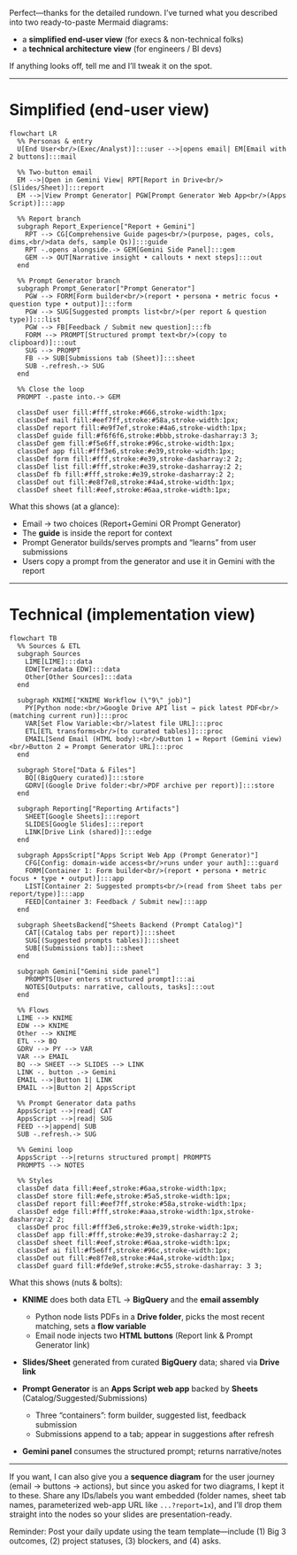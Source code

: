 Perfect—thanks for the detailed rundown. I’ve turned what you described into two ready-to-paste Mermaid diagrams:

* a **simplified end-user view** (for execs & non-technical folks)
* a **technical architecture view** (for engineers / BI devs)

If anything looks off, tell me and I’ll tweak it on the spot.

---

# Simplified (end-user view)

```mermaid
flowchart LR
  %% Personas & entry
  U[End User<br/>(Exec/Analyst)]:::user -->|opens email| EM[Email with 2 buttons]:::mail

  %% Two-button email
  EM -->|Open in Gemini View| RPT[Report in Drive<br/>(Slides/Sheet)]:::report
  EM -->|View Prompt Generator| PGW[Prompt Generator Web App<br/>(Apps Script)]:::app

  %% Report branch
  subgraph Report_Experience["Report + Gemini"]
    RPT --> CG[Comprehensive Guide pages<br/>(purpose, pages, cols, dims,<br/>data defs, sample Qs)]:::guide
    RPT -.opens alongside.-> GEM[Gemini Side Panel]:::gem
    GEM --> OUT[Narrative insight • callouts • next steps]:::out
  end

  %% Prompt Generator branch
  subgraph Prompt_Generator["Prompt Generator"]
    PGW --> FORM[Form builder<br/>(report • persona • metric focus • question type • output)]:::form
    PGW --> SUG[Suggested prompts list<br/>(per report & question type)]:::list
    PGW --> FB[Feedback / Submit new question]:::fb
    FORM --> PROMPT[Structured prompt text<br/>(copy to clipboard)]:::out
    SUG --> PROMPT
    FB --> SUB[Submissions tab (Sheet)]:::sheet
    SUB -.refresh.-> SUG
  end

  %% Close the loop
  PROMPT -.paste into.-> GEM

  classDef user fill:#fff,stroke:#666,stroke-width:1px;
  classDef mail fill:#eef7ff,stroke:#58a,stroke-width:1px;
  classDef report fill:#e9f7ef,stroke:#4a6,stroke-width:1px;
  classDef guide fill:#f6f6f6,stroke:#bbb,stroke-dasharray:3 3;
  classDef gem fill:#f5e6ff,stroke:#96c,stroke-width:1px;
  classDef app fill:#fff3e6,stroke:#e39,stroke-width:1px;
  classDef form fill:#fff,stroke:#e39,stroke-dasharray:2 2;
  classDef list fill:#fff,stroke:#e39,stroke-dasharray:2 2;
  classDef fb fill:#fff,stroke:#e39,stroke-dasharray:2 2;
  classDef out fill:#e8f7e8,stroke:#4a4,stroke-width:1px;
  classDef sheet fill:#eef,stroke:#6aa,stroke-width:1px;
```

What this shows (at a glance):

* Email → two choices (Report+Gemini OR Prompt Generator)
* The **guide** is inside the report for context
* Prompt Generator builds/serves prompts and “learns” from user submissions
* Users copy a prompt from the generator and use it in Gemini with the report

---

# Technical (implementation view)

```mermaid
flowchart TB
  %% Sources & ETL
  subgraph Sources
    LIME[LIME]:::data
    EDW[Teradata EDW]:::data
    Other[Other Sources]:::data
  end

  subgraph KNIME["KNIME Workflow (\"9\" job)"]
    PY[Python node:<br/>Google Drive API list → pick latest PDF<br/>(matching current run)]:::proc
    VAR[Set Flow Variable:<br/>latest file URL]:::proc
    ETL[ETL transforms<br/>(to curated tables)]:::proc
    EMAIL[Send Email (HTML body):<br/>Button 1 = Report (Gemini view)<br/>Button 2 = Prompt Generator URL]:::proc
  end

  subgraph Store["Data & Files"]
    BQ[(BigQuery curated)]:::store
    GDRV[(Google Drive folder:<br/>PDF archive per report)]:::store
  end

  subgraph Reporting["Reporting Artifacts"]
    SHEET[Google Sheets]:::report
    SLIDES[Google Slides]:::report
    LINK[Drive Link (shared)]:::edge
  end

  subgraph AppsScript["Apps Script Web App (Prompt Generator)"]
    CFG[Config: domain-wide access<br/>runs under your auth]:::guard
    FORM[Container 1: Form builder<br/>(report • persona • metric focus • type • output)]:::app
    LIST[Container 2: Suggested prompts<br/>(read from Sheet tabs per report/type)]:::app
    FEED[Container 3: Feedback / Submit new]:::app
  end

  subgraph SheetsBackend["Sheets Backend (Prompt Catalog)"]
    CAT[(Catalog tabs per report)]:::sheet
    SUG[(Suggested prompts tables)]:::sheet
    SUB[(Submissions tab)]:::sheet
  end

  subgraph Gemini["Gemini side panel"]
    PROMPTS[User enters structured prompt]:::ai
    NOTES[Outputs: narrative, callouts, tasks]:::out
  end

  %% Flows
  LIME --> KNIME
  EDW --> KNIME
  Other --> KNIME
  ETL --> BQ
  GDRV --> PY --> VAR
  VAR --> EMAIL
  BQ --> SHEET --> SLIDES --> LINK
  LINK -. button .-> Gemini
  EMAIL -->|Button 1| LINK
  EMAIL -->|Button 2| AppsScript

  %% Prompt Generator data paths
  AppsScript -->|read| CAT
  AppsScript -->|read| SUG
  FEED -->|append| SUB
  SUB -.refresh.-> SUG

  %% Gemini loop
  AppsScript -->|returns structured prompt| PROMPTS
  PROMPTS --> NOTES

  %% Styles
  classDef data fill:#eef,stroke:#6aa,stroke-width:1px;
  classDef store fill:#efe,stroke:#5a5,stroke-width:1px;
  classDef report fill:#eef7ff,stroke:#58a,stroke-width:1px;
  classDef edge fill:#fff,stroke:#aaa,stroke-width:1px,stroke-dasharray:2 2;
  classDef proc fill:#fff3e6,stroke:#e39,stroke-width:1px;
  classDef app fill:#fff,stroke:#e39,stroke-dasharray:2 2;
  classDef sheet fill:#eef,stroke:#6aa,stroke-width:1px;
  classDef ai fill:#f5e6ff,stroke:#96c,stroke-width:1px;
  classDef out fill:#e8f7e8,stroke:#4a4,stroke-width:1px;
  classDef guard fill:#fde9ef,stroke:#c55,stroke-dasharray: 3 3;
```

What this shows (nuts & bolts):

* **KNIME** does both data ETL → **BigQuery** and the **email assembly**

  * Python node lists PDFs in a **Drive folder**, picks the most recent matching, sets a **flow variable**
  * Email node injects two **HTML buttons** (Report link & Prompt Generator link)
* **Slides/Sheet** generated from curated **BigQuery** data; shared via **Drive link**
* **Prompt Generator** is an **Apps Script web app** backed by **Sheets** (Catalog/Suggested/Submissions)

  * Three “containers”: form builder, suggested list, feedback submission
  * Submissions append to a tab; appear in suggestions after refresh
* **Gemini panel** consumes the structured prompt; returns narrative/notes

---

If you want, I can also give you a **sequence diagram** for the user journey (email → buttons → actions), but since you asked for two diagrams, I kept it to these. Share any IDs/labels you want embedded (folder names, sheet tab names, parameterized web-app URL like `...?report=1x`), and I’ll drop them straight into the nodes so your slides are presentation-ready.


Reminder: Post your daily update using the team template—include (1) Big 3 outcomes, (2) project statuses, (3) blockers, and (4) asks.
